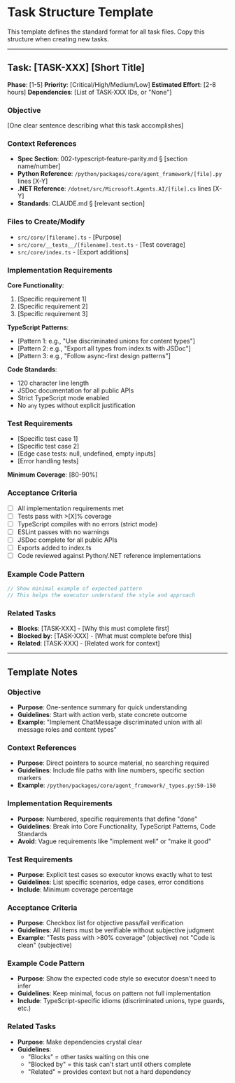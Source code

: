 # Task Structure Template

This template defines the standard format for all task files. Copy this structure when creating new tasks.

---

## Task: [TASK-XXX] [Short Title]

**Phase**: [1-5]
**Priority**: [Critical/High/Medium/Low]
**Estimated Effort**: [2-8 hours]
**Dependencies**: [List of TASK-XXX IDs, or "None"]

### Objective
[One clear sentence describing what this task accomplishes]

### Context References
- **Spec Section**: 002-typescript-feature-parity.md § [section name/number]
- **Python Reference**: `/python/packages/core/agent_framework/[file].py` lines [X-Y]
- **.NET Reference**: `/dotnet/src/Microsoft.Agents.AI/[file].cs` lines [X-Y]
- **Standards**: CLAUDE.md § [relevant section]

### Files to Create/Modify
- `src/core/[filename].ts` - [Purpose]
- `src/core/__tests__/[filename].test.ts` - [Test coverage]
- `src/core/index.ts` - [Export additions]

### Implementation Requirements

**Core Functionality**:
1. [Specific requirement 1]
2. [Specific requirement 2]
3. [Specific requirement 3]

**TypeScript Patterns**:
- [Pattern 1: e.g., "Use discriminated unions for content types"]
- [Pattern 2: e.g., "Export all types from index.ts with JSDoc"]
- [Pattern 3: e.g., "Follow async-first design patterns"]

**Code Standards**:
- 120 character line length
- JSDoc documentation for all public APIs
- Strict TypeScript mode enabled
- No `any` types without explicit justification

### Test Requirements
- [Specific test case 1]
- [Specific test case 2]
- [Edge case tests: null, undefined, empty inputs]
- [Error handling tests]

**Minimum Coverage**: [80-90%]

### Acceptance Criteria
- [ ] All implementation requirements met
- [ ] Tests pass with >[X]% coverage
- [ ] TypeScript compiles with no errors (strict mode)
- [ ] ESLint passes with no warnings
- [ ] JSDoc complete for all public APIs
- [ ] Exports added to index.ts
- [ ] Code reviewed against Python/.NET reference implementations

### Example Code Pattern
```typescript
// Show minimal example of expected pattern
// This helps the executor understand the style and approach
```

### Related Tasks
- **Blocks**: [TASK-XXX] - [Why this must complete first]
- **Blocked by**: [TASK-XXX] - [What must complete before this]
- **Related**: [TASK-XXX] - [Related work for context]

---

## Template Notes

### Objective
- **Purpose**: One-sentence summary for quick understanding
- **Guidelines**: Start with action verb, state concrete outcome
- **Example**: "Implement ChatMessage discriminated union with all message roles and content types"

### Context References
- **Purpose**: Direct pointers to source material, no searching required
- **Guidelines**: Include file paths with line numbers, specific section markers
- **Example**: `/python/packages/core/agent_framework/_types.py:50-150`

### Implementation Requirements
- **Purpose**: Numbered, specific requirements that define "done"
- **Guidelines**: Break into Core Functionality, TypeScript Patterns, Code Standards
- **Avoid**: Vague requirements like "implement well" or "make it good"

### Test Requirements
- **Purpose**: Explicit test cases so executor knows exactly what to test
- **Guidelines**: List specific scenarios, edge cases, error conditions
- **Include**: Minimum coverage percentage

### Acceptance Criteria
- **Purpose**: Checkbox list for objective pass/fail verification
- **Guidelines**: All items must be verifiable without subjective judgment
- **Example**: "Tests pass with >80% coverage" (objective) not "Code is clean" (subjective)

### Example Code Pattern
- **Purpose**: Show the expected code style so executor doesn't need to infer
- **Guidelines**: Keep minimal, focus on pattern not full implementation
- **Include**: TypeScript-specific idioms (discriminated unions, type guards, etc.)

### Related Tasks
- **Purpose**: Make dependencies crystal clear
- **Guidelines**:
  - "Blocks" = other tasks waiting on this one
  - "Blocked by" = this task can't start until others complete
  - "Related" = provides context but not a hard dependency
